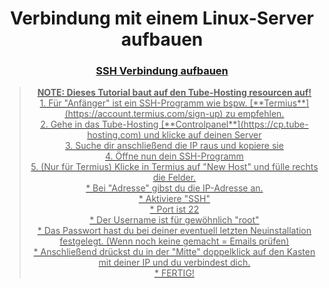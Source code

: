 # <center>Verbindung mit einem Linux-Server aufbauen
### <center> <u>SSH Verbindung aufbauen
> <center> <b>NOTE: Dieses Tutorial baut auf den Tube-Hosting resourcen auf! </b> <br>
>1. Für "Anfänger" ist ein SSH-Programm wie bspw. [**Termius**](https://account.termius.com/sign-up) zu empfehlen. <br>
>2. Gehe in das Tube-Hosting [**Controlpanel**](https://cp.tube-hosting.com) und klicke auf deinen Server <br>
>3. Suche dir anschließend die IP raus und kopiere sie <br>
>4. Öffne nun dein SSH-Programm <br>
>5. (Nur für Termius) Klicke in Termius auf "New Host" und fülle rechts die Felder. <br>
>* Bei "Adresse" gibst du die IP-Adresse an. <br>
>* Aktiviere "SSH" <br>
>* Port ist 22 <br>
>* Der Username ist für gewöhnlich "root" <br>
>* Das Passwort hast du bei deiner eventuell letzten Neuinstallation festgelegt. (Wenn noch keine gemacht = Emails prüfen) <br>
>* Anschließend drückst du in der "Mitte" doppelklick auf den Kasten mit deiner IP und du verbindest dich. <br>
>* FERTIG!
